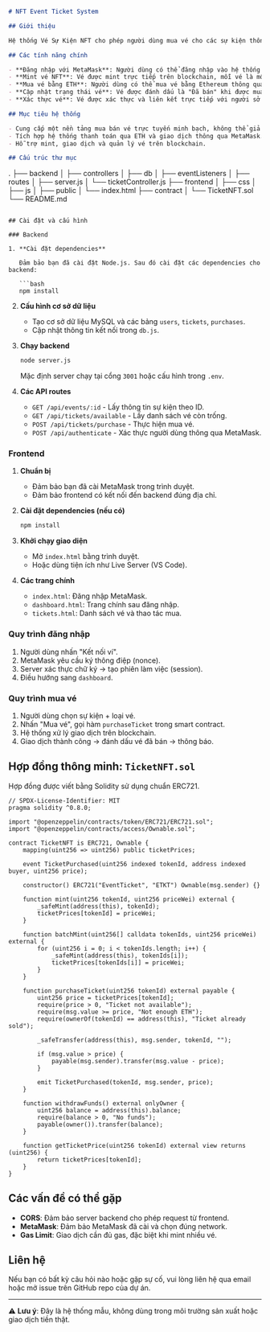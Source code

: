 ```markdown
# NFT Event Ticket System

## Giới thiệu

Hệ thống Vé Sự Kiện NFT cho phép người dùng mua vé cho các sự kiện thông qua blockchain. Vé được phát hành dưới dạng token ERC721, có thể giao dịch và xác thực trực tuyến thông qua hợp đồng thông minh. Đây là một hệ thống minh bạch, bảo mật, và dễ dàng xác minh.

## Các tính năng chính

- **Đăng nhập với MetaMask**: Người dùng có thể đăng nhập vào hệ thống thông qua ví MetaMask.
- **Mint vé NFT**: Vé được mint trực tiếp trên blockchain, mỗi vé là một token NFT duy nhất.
- **Mua vé bằng ETH**: Người dùng có thể mua vé bằng Ethereum thông qua MetaMask.
- **Cập nhật trạng thái vé**: Vé được đánh dấu là "Đã bán" khi được mua, và không thể mua lại.
- **Xác thực vé**: Vé được xác thực và liên kết trực tiếp với người sở hữu.

## Mục tiêu hệ thống

- Cung cấp một nền tảng mua bán vé trực tuyến minh bạch, không thể giả mạo.
- Tích hợp hệ thống thanh toán qua ETH và giao dịch thông qua MetaMask.
- Hỗ trợ mint, giao dịch và quản lý vé trên blockchain.

## Cấu trúc thư mục

```
.
├── backend
│   ├── controllers
│   ├── db
│   ├── eventListeners
│   ├── routes
│   ├── server.js
│   └── ticketController.js
├── frontend
│   ├── css
│   ├── js
│   ├── public
│   └── index.html
├── contract
│   └── TicketNFT.sol
└── README.md
```

## Cài đặt và cấu hình

### Backend

1. **Cài đặt dependencies**

   Đảm bảo bạn đã cài đặt Node.js. Sau đó cài đặt các dependencies cho backend:

   ```bash
   npm install
   ```

2. **Cấu hình cơ sở dữ liệu**

   - Tạo cơ sở dữ liệu MySQL và các bảng `users`, `tickets`, `purchases`.
   - Cập nhật thông tin kết nối trong `db.js`.

3. **Chạy backend**

   ```bash
   node server.js
   ```

   Mặc định server chạy tại cổng `3001` hoặc cấu hình trong `.env`.

4. **Các API routes**

   - `GET /api/events/:id` - Lấy thông tin sự kiện theo ID.
   - `GET /api/tickets/available` - Lấy danh sách vé còn trống.
   - `POST /api/tickets/purchase` - Thực hiện mua vé.
   - `POST /api/authenticate` - Xác thực người dùng thông qua MetaMask.

### Frontend

1. **Chuẩn bị**

   - Đảm bảo bạn đã cài MetaMask trong trình duyệt.
   - Đảm bảo frontend có kết nối đến backend đúng địa chỉ.

2. **Cài đặt dependencies (nếu có)**

   ```bash
   npm install
   ```

3. **Khởi chạy giao diện**

   - Mở `index.html` bằng trình duyệt.
   - Hoặc dùng tiện ích như Live Server (VS Code).

4. **Các trang chính**

   - `index.html`: Đăng nhập MetaMask.
   - `dashboard.html`: Trang chính sau đăng nhập.
   - `tickets.html`: Danh sách vé và thao tác mua.

### Quy trình đăng nhập

1. Người dùng nhấn "Kết nối ví".
2. MetaMask yêu cầu ký thông điệp (nonce).
3. Server xác thực chữ ký → tạo phiên làm việc (session).
4. Điều hướng sang `dashboard`.

### Quy trình mua vé

1. Người dùng chọn sự kiện + loại vé.
2. Nhấn "Mua vé", gọi hàm `purchaseTicket` trong smart contract.
3. Hệ thống xử lý giao dịch trên blockchain.
4. Giao dịch thành công → đánh dấu vé đã bán → thông báo.

## Hợp đồng thông minh: `TicketNFT.sol`

Hợp đồng được viết bằng Solidity sử dụng chuẩn ERC721.

```solidity
// SPDX-License-Identifier: MIT
pragma solidity ^0.8.0;

import "@openzeppelin/contracts/token/ERC721/ERC721.sol";
import "@openzeppelin/contracts/access/Ownable.sol";

contract TicketNFT is ERC721, Ownable {
    mapping(uint256 => uint256) public ticketPrices;

    event TicketPurchased(uint256 indexed tokenId, address indexed buyer, uint256 price);

    constructor() ERC721("EventTicket", "ETKT") Ownable(msg.sender) {}

    function mint(uint256 tokenId, uint256 priceWei) external {
        _safeMint(address(this), tokenId);
        ticketPrices[tokenId] = priceWei;
    }

    function batchMint(uint256[] calldata tokenIds, uint256 priceWei) external {
        for (uint256 i = 0; i < tokenIds.length; i++) {
            _safeMint(address(this), tokenIds[i]);
            ticketPrices[tokenIds[i]] = priceWei;
        }
    }

    function purchaseTicket(uint256 tokenId) external payable {
        uint256 price = ticketPrices[tokenId];
        require(price > 0, "Ticket not available");
        require(msg.value >= price, "Not enough ETH");
        require(ownerOf(tokenId) == address(this), "Ticket already sold");

        _safeTransfer(address(this), msg.sender, tokenId, "");

        if (msg.value > price) {
            payable(msg.sender).transfer(msg.value - price);
        }

        emit TicketPurchased(tokenId, msg.sender, price);
    }

    function withdrawFunds() external onlyOwner {
        uint256 balance = address(this).balance;
        require(balance > 0, "No funds");
        payable(owner()).transfer(balance);
    }

    function getTicketPrice(uint256 tokenId) external view returns (uint256) {
        return ticketPrices[tokenId];
    }
}
```

## Các vấn đề có thể gặp

- **CORS**: Đảm bảo server backend cho phép request từ frontend.
- **MetaMask**: Đảm bảo MetaMask đã cài và chọn đúng network.
- **Gas Limit**: Giao dịch cần đủ gas, đặc biệt khi mint nhiều vé.

## Liên hệ

Nếu bạn có bất kỳ câu hỏi nào hoặc gặp sự cố, vui lòng liên hệ qua email hoặc mở issue trên GitHub repo của dự án.

---

⚠️ **Lưu ý**: Đây là hệ thống mẫu, không dùng trong môi trường sản xuất hoặc giao dịch tiền thật.
```
